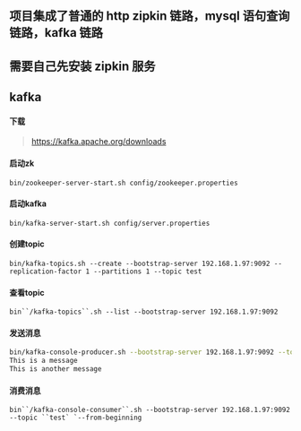 ## 项目集成了普通的 http zipkin 链路，mysql 语句查询链路，kafka 链路
## 需要自己先安装 zipkin 服务
## kafka

#### 下载

> https://kafka.apache.org/downloads
#### 启动zk

`bin/zookeeper-server-start.sh config/zookeeper.properties`

#### 启动kafka

`bin/kafka-server-start.sh config/server.properties`

#### 创建topic

`bin/kafka-topics.sh --create --bootstrap-server 192.168.1.97:9092 --replication-factor 1 --partitions 1 --topic test`

#### 查看topic

`bin``/kafka-topics``.sh --list --bootstrap-server 192.168.1.97:9092`

#### 发送消息

```bash
bin/kafka-console-producer.sh --bootstrap-server 192.168.1.97:9092 --topic test
This is a message
This is another message
```

#### 消费消息

```
bin``/kafka-console-consumer``.sh --bootstrap-server 192.168.1.97:9092 --topic ``test` `--from-beginning
```
